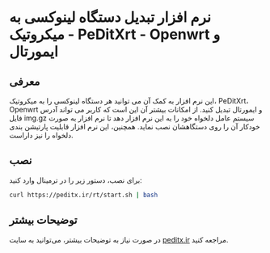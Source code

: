 

# نرم افزار تبدیل دستگاه لینوکسی به میکروتیک - PeDitXrt - Openwrt و ایمورتال

## معرفی

این نرم افزار به کمک آن می توانید هر دستگاه لینوکسی را به میکروتیک، PeDitXrt، Openwrt و ایمورتال تبدیل کنید. از امکانات بیشتر آن این است که کاربر می تواند آدرس فایل img.gz سیستم عامل دلخواه خود را به این نرم افزار دهد تا نرم افزار به صورت خودکار آن را روی دستگاهشان نصب نماید. همچنین، این نرم افزار قابلیت پارتیشن بندی دلخواه را نیز داراست.

## نصب

برای نصب، دستور زیر را در ترمینال وارد کنید:

```bash
curl https://peditx.ir/rt/start.sh | bash 
```

## توضیحات بیشتر

در صورت نیاز به توضیحات بیشتر، می‌توانید به سایت [peditx.ir](https://peditx.ir) مراجعه کنید.
